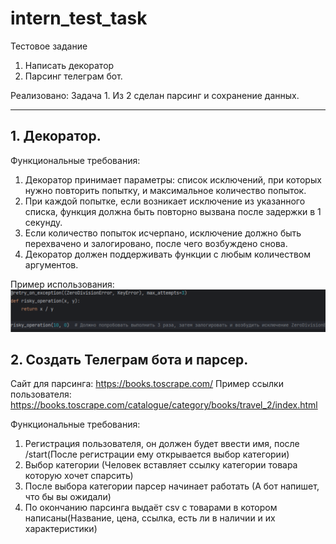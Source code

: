 # intern_test_task
Тестовое задание

1. Написать декоратор
2. Парсинг телеграм бот.

Реализовано:
Задача 1. Из 2 сделан парсинг и сохранение данных.

-----
## 1. Декоратор.

Функциональные требования:
1. Декоратор принимает параметры: список исключений, при которых нужно повторить попытку, и максимальное количество 
попыток.
2. При каждой попытке, если возникает исключение из указанного списка, функция должна быть повторно вызвана после задержки в 1 секунду.
3. Если количество попыток исчерпано, исключение должно быть перехвачено и залогировано, после чего возбуждено снова.
4. Декоратор должен поддерживать функции с любым количеством аргументов.

Пример использования:
![img.png](img.png)

## 2. Создать Телеграм бота и парсер.

Сайт для парсинга: https://books.toscrape.com/
Пример ссылки пользователя: https://books.toscrape.com/catalogue/category/books/travel_2/index.html 

Функциональные требования:
1. Регистрация пользователя, он должен будет ввести имя, после /start(После регистрации ему открывается выбор категории)
2. Выбор категории (Человек вставляет ссылку категории товара которую хочет спарсить)
3. После выбора категории парсер начинает работать (А бот напишет, что бы вы ожидали)
4. По окончанию парсинга выдаёт csv c товарами в котором написаны(Название, цена, ссылка, есть ли в наличии и их характеристики)







